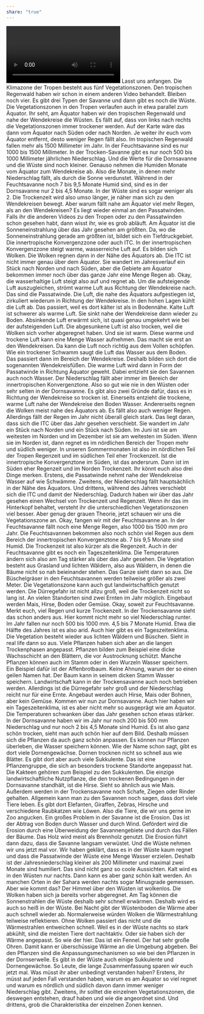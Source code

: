 ```yaml
---
share: "true"
---
```


![2023-12-08T14-23-46-025Z.webm](Whisper/Audio/2023-12-08T14-23-46-025Z.webm)
Lasst uns anfangen. Die Klimazone der Tropen besteht aus fünf Vegetationszonen. Den tropischen Regenwald haben wir schon in einem anderen Video behandelt. Bleiben noch vier. Es gibt drei Typen der Savanne und dann gibt es noch die Wüste. Die Vegetationszonen in den Tropen verlaufen auch in etwa parallel zum Äquator. Ihr seht, am Äquator haben wir den tropischen Regenwald und nahe der Wendekreise die Wüsten. Es fällt auf, dass von links nach rechts die Vegetationszonen immer trockener werden. Auf der Karte wäre das dann vom Äquator nach Süden oder nach Norden. Je weiter ihr euch vom Äquator entfernt, desto weniger Regen fällt also. Im tropischen Regenwald fallen mehr als 1500 Millimeter im Jahr. In der Feuchtsavanne sind es nur 1000 bis 1500 Millimeter. In der Trocken-Savanne gibt es nur noch 500 bis 1000 Millimeter jährlichen Niederschlag. Und die Werte für die Dornsavanne und die Wüste sind noch kleiner. Genauso nehmen die Humiden Monate vom Äquator zum Wendekreise ab. Also die Monate, in denen mehr Niederschlag fällt, als durch die Sonne verdunstet. Während in der Feuchtsavanne noch 7 bis 9,5 Monate Humid sind, sind es in der Dornsavanne nur 2 bis 4,5 Monate. In der Wüste sind es sogar weniger als 2. Die Trockenzeit wird also umso länger, je näher man sich zu den Wendekreisen bewegt. Aber warum fällt nahe am Äquator viel mehr Regen, als an den Wendekreisen? Es liegt wieder einmal an den Passatwinden. Falls ihr die anderen Videos zu den Tropen oder zu den Passatwinden schon gesehen habt, dann wisst ihr, wie es grob abläuft. Am Äquator ist die Sonneneinstrahlung über das Jahr gesehen am größten. Da, wo die Sonneneinstrahlung gerade am größten ist, bildet sich ein Tiefdruckgebiet. Die innertropische Konvergenzzone oder auch ITC. In der innertropischen Konvergenzzone steigt warme, wasserreiche Luft auf. Es bilden sich Wolken. Die Wolken regnen dann in der Nähe des Äquators ab. Die ITC ist nicht immer genau über dem Äquator. Sie wandert im Jahresverlauf ein Stück nach Norden und nach Süden, aber die Gebiete am Äquator bekommen immer noch über das ganze Jahr eine Menge Regen ab. Okay, die wasserhaltige Luft steigt also auf und regnet ab. Um die aufsteigende Luft auszugleichen, strömt warme Luft aus Richtung der Wendekreise nach. Das sind die Passatwinde. Die Luft, die nahe des Äquators aufgestiegen ist, zirkuliert wiederum in Richtung der Wendekreise. In den hohen Lagen kühlt die Luft ab. Das passiert, weil es dort kälter ist als in Bodennähe. Kalte Luft ist schwerer als warme Luft. Sie sinkt nahe der Wendekreise dann wieder zu Boden. Absinkende Luft erwärmt sich, ist quasi genau umgekehrt wie bei der aufsteigenden Luft. Die abgesunkene Luft ist also trocken, weil die Wolken sich vorher abgeregnet haben. Und sie ist warm. Diese warme und trockene Luft kann eine Menge Wasser aufnehmen. Das macht sie erst an den Wendekreisen. Da kann die Luft noch richtig aus dem Vollen schöpfen. Wie ein trockener Schwamm saugt die Luft das Wasser aus dem Boden. Das passiert dann im Bereich der Wendekreise. Deshalb bilden sich dort die sogenannten Wendekreisfüßen. Die warme Luft wird dann in Form der Passatwinde in Richtung Äquator geweht. Dabei entzieht sie den Savannen auch noch Wasser. Der Niederschlag fällt aber immer im Bereich der innertropischen Konvergenztone. Also so gut wie nie in den Wüsten oder sehr selten in der Dornsavanne. Es gibt also zwei Gründe dafür, dass es in Richtung der Wendekreise so trocken ist. Einerseits entzieht die trockene, warme Luft nahe der Wendekreise den Boden Wasser. Andererseits regnen die Wolken meist nahe des Äquators ab. Es fällt also auch weniger Regen. Allerdings fällt der Regen im Jahr nicht überall gleich stark. Das liegt daran, dass sich die ITC über das Jahr gesehen verschiebt. Sie wandert im Jahr ein Stück nach Norden und ein Stück nach Süden. Im Juni ist sie am weitesten im Norden und im Dezember ist sie am weitesten im Süden. Wenn sie im Norden ist, dann regnet es im nördlichen Bereich der Tropen mehr und südlich weniger. In unseren Sommermonaten ist also im nördlichen Teil der Tropen Regenzeit und im südlichen Teil eher Trockenzeit. Ist die innertropische Konvergenztone im Süden, ist das andersrum. Dann ist im Süden eher Regenzeit und im Norden Trockenzeit. Ihr könnt euch also drei Dinge merken. Erstens, die Passatwinde nehmt nahe der Wendekreise Wasser auf wie Schwämme. Zweitens, der Niederschlag fällt hauptsächlich in der Nähe des Äquators. Und drittens, während des Jahres verschiebt sich die ITC und damit der Niederschlag. Dadurch haben wir über das Jahr gesehen einen Wechsel von Trockenzeit und Regenzeit. Wenn ihr das im Hinterkopf behaltet, versteht ihr die unterschiedlichen Vegetationszonen viel besser. Aber genug der grauen Theorie, jetzt schauen wir uns die Vegetationszone an. Okay, fangen wir mit der Feuchtsavanne an. In der Feuchtsavanne fällt noch eine Menge Regen, also 1000 bis 1500 mm pro Jahr. Die Feuchtsavannen bekommen also noch schön viel Regen aus dem Bereich der innertropischen Konvergenztone ab. 7 bis 9,5 Monate sind Humid. Die Trockenzeit ist also kürzer als die Regenzeit. Auch in der Feuchtsavanne gibt es noch ein Tageszeitenklima. Die Temperaturen ändern sich also am Tag stärker als über das Jahr gesehen. Die Vegetation besteht aus Grasland und lichten Wäldern, also aus Wäldern, in denen die Bäume nicht so nah beieinander stehen. Das Ganze sieht dann so aus. Die Büschelgräser in den Feuchtsavannen werden teilweise größer als zwei Meter. Die Vegetationszone kann auch gut landwirtschaftlich genutzt werden. Die Dürregefahr ist nicht allzu groß, weil die Trockenzeit nicht so lang ist. An vielen Standorten sind zwei Ernten im Jahr möglich. Eingebaut werden Mais, Hirse, Boden oder Gemüse. Okay, soweit zur Feuchtsavanne. Merkt euch, viel Regen und kurze Trockenzeit. In der Trockensavanne sieht das schon anders aus. Hier kommt nicht mehr so viel Niederschlag runter. Im Jahr fallen nur noch 500 bis 1000 mm. 4,5 bis 7 Monate Humid. Etwa die Hälfte des Jahres ist es also arid. Auch hier gibt es ein Tageszeitenklima. Die Vegetation besteht wieder aus lichten Wäldern und Büschen. Sieht in real life dann so aus. Viele Pflanzen haben sich aber an die langen Trockenphasen angepasst. Pflanzen bilden zum Beispiel eine dicke Wachsschicht an den Blättern, die vor Austrocknung schützt. Manche Pflanzen können auch im Stamm oder in den Wurzeln Wasser speichern. Ein Beispiel dafür ist der Affenbrotbaum. Keine Ahnung, warum der so einen geilen Namen hat. Der Baum kann in seinem dicken Stamm Wasser speichern. Landwirtschaft kann in der Trockensavanne auch noch betrieben werden. Allerdings ist die Dürregefahr sehr groß und der Niederschlag reicht nur für eine Ernte. Angebaut werden auch Hirse, Mais oder Bohnen, aber kein Gemüse. Kommen wir nun zur Dornsavanne. Auch hier haben wir ein Tageszeitenklima, ist es aber nicht mehr so ausgeprägt wie am Äquator. Die Temperaturen schwanken über das Jahr gesehen schon etwas stärker. In der Dornsavanne haben wir im Jahr nur noch 200 bis 500 mm Niederschlag und nur noch 2 bis 4,5 Monate sind Humid. Es ist also ganz schön trocken, sieht man auch schön hier auf dem Bild. Deshalb müssen sich die Pflanzen da auch ganz schön anpassen. Es können nur Pflanzen überleben, die Wasser speichern können. Wie der Name schon sagt, gibt es dort viele Dornengewächse. Dornen trocknen nicht so schnell aus wie Blätter. Es gibt dort aber auch viele Sukkulente. Das ist eine Pflanzengruppe, die sich an besonders trockene Standorte angepasst hat. Die Kakteen gehören zum Beispiel zu den Sukkulenten. Die einzige landwirtschaftliche Nutzpflanze, die den trockenen Bedingungen in der Dornsavanne standhält, ist die Hirse. Sieht so ähnlich aus wie Mais. Außerdem werden in der Trockensavanne noch Schafe, Ziegen oder Rinder gehalten. Allgemein kann man zu den Savannen noch sagen, dass dort viele Tiere leben. Es gibt dort Elefanten, Giraffen, Zebras, Hirsche und verschiedene Raubkatzen wie Löwen. Also die Tiere, die wir uns gerne im Zoo angucken. Ein großes Problem in der Savanne ist die Erosion. Das ist der Abtrag von Boden durch Wasser und durch Wind. Gefördert wird die Erosion durch eine Überweidung der Savannengebiete und durch das Fällen der Bäume. Das Holz wird meist als Brennholz genutzt. Die Erosion führt dann dazu, dass die Savanne langsam verwüstet. Und die Wüste nehmen wir uns jetzt mal vor. Wir haben geklärt, dass es in der Wüste kaum regnet und dass die Passatwinde der Wüste eine Menge Wasser erzielen. Deshalb ist der Jahresniederschlag kleiner als 200 Millimeter und maximal zwei Monate sind humiliert. Das sind nicht ganz so coole Aussichten. Kalt wird es in den Wüsten nur nachts. Dann kann es aber ganz schön kalt werden. An manchen Orten in der Sahara werden nachts sogar Minusgrade gemessen. Aber wie kommt das? Der Himmel über den Wüsten ist wolkenlos. Die Wolken haben sich ja bereits vorher abgeregnet. Am Tag können die Sonnenstrahlen die Wüste deshalb sehr schnell erwärmen. Deshalb wird es auch so heiß in der Wüste. Bei Nacht gibt der Wüstenboden die Wärme aber auch schnell wieder ab. Normalerweise würden Wolken die Wärmestrahlung teilweise reflektieren. Ohne Wolken passiert das nicht und die Wärmestrahlen entweichen schnell. Weil es in der Wüste nachts so stark abkühlt, sind die meisten Tiere dort nachtaktiv. Oder sie haben sich der Wärme angepasst. So wie der hier. Das ist ein Fennel. Der hat sehr große Ohren. Damit kann er überschüssige Wärme an die Umgebung abgeben. Bei den Pflanzen sind die Anpassungsmechanismen so wie bei den Pflanzen in der Dornserwelle. Es gibt in der Wüste auch einige Sukkulente und Dornengewächse. So Leute, die lange Zusammenfassung sparen wir euch jetzt mal. Was müsst ihr aber unbedingt verstanden haben? Erstens, ihr müsst auf jeden Fall verstanden haben, warum es am Äquator so viel regnet und warum es nördlich und südlich davon dann immer weniger Niederschlag gibt. Zweitens, ihr solltet die einzelnen Vegetationszonen, die deswegen entstehen, drauf haben und wie die angeordnet sind. Und drittens, grob die Charakteristika der einzelnen Zonen kennen.